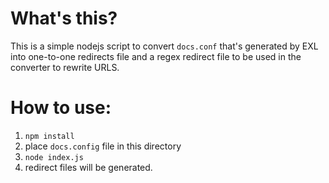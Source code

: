 # What's this?

This is a simple nodejs script to convert `docs.conf` that's generated by EXL into one-to-one redirects file and a regex redirect file to be used in the converter to rewrite URLS.

# How to use:

1. `npm install`
2. place `docs.config` file in this directory
3. `node index.js`
4. redirect files will be generated.
